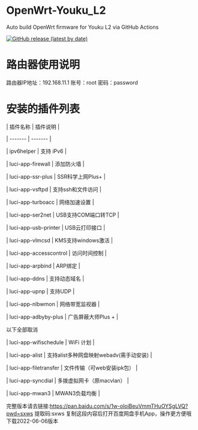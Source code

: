 # OpenWrt-Youku_L2
Auto build OpenWrt firmware for Youku L2 via GitHub Actions

[![GitHub release (latest by date)](https://img.shields.io/github/v/release/cnbbx/OpenWrt-Youku_L2?style=for-the-badge&label=Download)](https://github.com/cnbbx/OpenWrt-Youku_L2/releases/latest)

# 路由器使用说明
路由器IP地址：192.168.11.1
账号：root   密码：password

# 安装的插件列表
| 插件名称 | 插件说明 |

| ------- | ------- |

|  ipv6helper  |  支持 iPv6  |

|  luci-app-firewall  |  添加防火墙  |

|  luci-app-ssr-plus    |  SSR科学上网Plus+  |

|  luci-app-vsftpd  |  支持ssh和文件访问  |

|  luci-app-turboacc  |  网络加速设置  |

|  luci-app-ser2net | USB支持COM端口转TCP |

|  luci-app-usb-printer  |  USB云打印接口  |

|  luci-app-vlmcsd  |  KMS支持windows激活   |

|  luci-app-accesscontrol  |  访问时间控制  |

|  luci-app-arpbind  |  ARP绑定  |

|  luci-app-ddns  |  支持动态域名  |

|  luci-app-upnp  |  支持UDP  |

|  luci-app-nlbwmon  |  网络带宽监视器  |

|  luci-app-adbyby-plus    |   广告屏蔽大师Plus +  |

以下全部取消

|  luci-app-wifischedule    |  WiFi 计划   |

|  luci-app-alist  |  支持alist多种网盘映射webadv(需手动安装)  |

|  luci-app-filetransfer  |  文件传输（可web安装ipk包）  |

|  luci-app-syncdial    |  多拨虚拟网卡（原macvlan）  |

|  luci-app-mwan3    |  MWAN3负载均衡  |


完整版本请去链接:https://pan.baidu.com/s/1w-oloiBeuVmmTHuOYSgLVQ?pwd=sxws 提取码:sxws 复制这段内容后打开百度网盘手机App，操作更方便哦  下载2022-06-06版本
